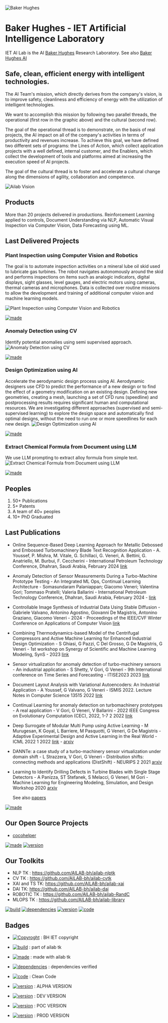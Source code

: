 ![Baker Hughes](https://www.bakerhughes.com/themes/custom/bh/dist/images/logo.png)

# Baker Hughes - IET Artificial Intelligence Laboratory

IET AI Lab is the AI [Baker Hughes](https://www.bakerhughes.com/) Research Laboratory. See also [Baker Hughes AI](https://www.bakerhughes.com/ai)

## Safe, clean, efficient energy with intelligent technologies.

The AI Team's mission, which directly derives from the company's vision, is to improve safety, cleanliness and efficiency of energy with the utilization of intelligent technologies.

We want to accomplish this mission by following two parallel threads, the operational (first row in the graphic above) and the cultural (second row).

The goal of the operational thread is to demonstrate, on the basis of real projects, the AI impact on all of the company's activities in terms of productivity and revenues increase. To achieve this goal, we have defined two different sets of programs: the Lines of Action, which collect application projects with a well defined, internal customer, and the Enablers, which collect the development of tools and platforms aimed at increasing the execution speed of AI projects.

The goal of the cultural thread is to foster and accelerate a cultural change along the dimensions of agility, collaboration and competence.

![Ailab Vision](profile/ailab_vision.png)

## Products
More than 20 projects delivered in productions. Reinforcement Learning applied to controls, Document Understanding via NLP, Automatic Visual Inspection via Computer Vision, Data Forecasting using ML.

## Last Delivered Projects

### Plant Inspection using Computer Vision and Robotics
The goal is to automate inspection activities on a mineral lube oil skid used to lubricate gas turbines. The robot navigates autonomously around the skid and performs inspections on items such as analogic indicators, digital displays, sight glasses, level gauges, and electric motors using cameras, thermal cameras and microphones. Data is collected over routine missions to allow the development and training of additional computer vision and machine learning models.

![Plant Inspection using Computer Vision and Robotics](profile/plant.png)

[![made](https://img.shields.io/badge/made%20with-ailab%20toolkit-FDB714)](https://github.com/AILAB-bh/AILAB-bh)

### Anomaly Detection using CV
Identify potential anomalies using semi supervised approach.
![Anomaly Detection using CV](profile/anomaly_cv.png)

[![made](https://img.shields.io/badge/made%20with-ailab%20toolkit-FDB714)](https://github.com/AILAB-bh/AILAB-bh)


### Design Optimization using AI
Accelerate the aerodynamic design process using AI. Aerodynamic designers use CFD to predict the performance of a new design or to find the effect of a geometry modification on an existing design. Defining new geometries, creating a mesh, launching a set of CFD runs (speedline) and postprocessing results requires significant human and computational resources. We are investigating different approaches (supervised and semi-supervised learning) to explore the design space and automatically find optimal designs, without the need to run one or more speedlines for each new design.
![Design Optimization using AI](profile/design.png)

[![made](https://img.shields.io/badge/made%20with-ailab%20toolkit-FDB714)](https://github.com/AILAB-bh/AILAB-bh)

### Extract Chemical Formula from Document using LLM
We use LLM prompting to extract alloy formula from simple text.
![Extract Chemical Formula from Document using LLM](profile/chemical.png)

[![made](https://img.shields.io/badge/made%20with-ailab%20toolkit-FDB714)](https://github.com/AILAB-bh/AILAB-bh)

## Peoples
1. 50+ Publications
2. 5+ Patents
3. A team of 40+ peoples
4. 10+ PhD Graduated

## Last Publications
- Online Sequence-Based Deep Learning Approach for Metallic Debossed and Embossed Turbomachinery Blade Text Recognition Application - A. Youssef, P. Mishra, M. Vitale, G. Schillaci, G. Veneri, A. Bettini, G. Anatriello, M. Burbui, F. Ceccherini - International Petroleum Technology Conference, Dhahran, Saudi Arabia, February 2024 [link](https://onepetro.org/IPTCONF/proceedings-abstract/24IPTC/1-24IPTC/D011S011R004/542164)
- Anomaly Detection of Sensor Measurements During a Turbo-Machine Prototype Testing - An Integrated ML Ops, Continual Learning Architecture - Somasundaram Palaniappan; Giacomo Veneri; Valentina Gori; Tommaso Pratelli; Valeria Ballarini - International Petroleum Technology Conference, Dhahran, Saudi Arabia, February 2024 - [link](https://onepetro.org/IPTCONF/proceedings-abstract/24IPTC/All-24IPTC/542467)
- Controllable Image Synthesis of Industrial Data Using Stable Diffusion - Gabriele Valvano, Antonino Agostino, Giovanni De Magistris, Antonino Graziano, Giacomo Veneri - 2024 - Proceedings of the IEEE/CVF Winter Conference on Applications of Computer Vision [link](https://openaccess.thecvf.com/content/WACV2024/papers/Valvano_Controllable_Image_Synthesis_of_Industrial_Data_Using_Stable_Diffusion_WACV_2024_paper.pdf)
- Combining Thermodynamics-based Model of the Centrifugal Compressors and Active Machine Learning for Enhanced Industrial Design Optimization - S Ghiasi, G Pazzi, C Del Grosso, G De Magistris, G Veneri - 1st workshop on Synergy of Scientific and Machine Learning Modeling, SynS - 2023 [link](https://openreview.net/pdf?id=bZ5br8JcTS)
- Sensor virtualization for anomaly detection of turbo-machinery sensors - An industrial application - S Shetty, V Gori, G Veneri - 9th International conference on Time Series and Forecasting - ITISE2023        2023 [link](https://www.mdpi.com/2673-4591/39/1/96)
- Document Layout Analysis with Variational Autoencoders: An Industrial Application - A Youssef, G Valvano, G Veneri - ISMIS 2022. Lecture Notes in Computer Science 13515        2022 [link](https://link.springer.com/chapter/10.1007/978-3-031-16564-1_46)
- Continual Learning for anomaly detection on turbomachinery prototypes - A real application - V Gori, G Veneri, V Ballarini - 2022 IEEE Congress on Evolutionary Computation (CEC), 2022, 1-7    2    2022 [link](https://ieeexplore.ieee.org/abstract/document/9870234/)
- Deep Surrogate of Modular Multi Pump using Active Learning - M Murugesan, K Goyal, L Barriere, M Pasquotti, G Veneri, G De Magistris - Adaptive Experimental Design and Active Learning in the Real World - ICML 2022    1    2022 [link](https://syns-ml.github.io/2023/assets/papers/24.pdf) - [arxiv](https://arxiv.org/pdf/2208.02840.pdf)
- DANNTe: a case study of a turbo-machinery sensor virtualization under domain shift - L Strazzera, V Gori, G Veneri - Distribution shifts: connecting methods and applications (DistShift) - NEURIPS    2    2021 [arxiv](https://arxiv.org/pdf/2201.03850.pdf)
- Learning to Identify Drilling Defects in Turbine Blades with Single Stage Detectors - A Panizza, ST Stefanek, S Melacci, G Veneri, M Gori - Machine Learning for Engineering Modeling, Simulation, and Design Workshop 2020 [arxiv](https://arxiv.org/pdf/2208.04363.pdf)

  See also [papers](https://github.com/AILAB-bh/papers)

[![made](https://img.shields.io/badge/made%20with-ailab%20toolkit-FDB714)](https://github.com/AILAB-bh/AILAB-bh)

## Our Open Source Projects

* [cocohelper](https://github.com/AILAB-bh/cocohelper)
  
[![made](https://img.shields.io/badge/made%20with-ailab%20toolkit-FDB714)](https://github.com/AILAB-bh/AILAB-bh)
[![version](https://img.shields.io/badge/version-PRDO-greenlight)](.)

## Our Toolkits 
* NLP TK : https://github.com/AILAB-bh/ailab-nlptk
* CV TK : https://github.com/AILAB-bh/ailab-cvtk
* XAI and TS TK: https://github.com/AILAB-bh/ailab-xai
* DAI TK: https://github.com/AILAB-bh/ailab-dai
* ROBOTIC TK : https://github.com/AILAB-bh/ailab-RandC
* MLOPS TK : https://github.com/AILAB-bh/ailab-library



[![build](https://img.shields.io/badge/build-ailab%20toolkit-D2821F)](https://github.com/AILAB-bhAILAB-bh)
[![dependencies](https://img.shields.io/badge/dependencies-apache%20or%20better-01A5B8)](https://github.com/AILAB-bh/ailab/blob/main/open-source-license.png)
[![version](https://img.shields.io/badge/version-PRDO-greenlight)](.)
[![code](https://img.shields.io/badge/code-CLEAN%20CODE-016F79)](https://github.com/AILAB-bh/ailab/blob/main/profile/CLEAN_CODE.md)

## Badges

* [![Copyroght](https://img.shields.io/badge/copyright-BAKER--HUGHES--RESTRICTED-02BC94)](https://github.com/AILAB-bh/ailab/blob/main/LICENSE.md) : BH IET copyright

* [![build](https://img.shields.io/badge/build-ailab%20toolkit-D2821F)](https://github.com/AILAB-bhAILAB-bh) : part of ailab tk

* [![made](https://img.shields.io/badge/made%20with-ailab%20toolkit-FDB714)](https://github.com/AILAB-bh/AILAB-bh) : made with ailab tk

* [![dependencies](https://img.shields.io/badge/dependencies-apache%20or%20better-01A5B8)](https://github.com/AILAB-bh/ailab/blob/main/open-source-license.png) : dependencies verified

* [![code](https://img.shields.io/badge/code-CLEAN%20CODE-016F79)](https://github.com/AILAB-bh/ailab/blob/main/CLEAN_CODE.md) : Clean Code

* [![version](https://img.shields.io/badge/version-alpha-red)](.) : ALPHA VERSION

* [![version](https://img.shields.io/badge/version-DEV-yellow)](.) : DEV VERSION

* [![version](https://img.shields.io/badge/version-POC-lightyellow)](.) : POC VERSION

* [![version](https://img.shields.io/badge/version-PRDO-greenlight)](.) : PROD VERSION
